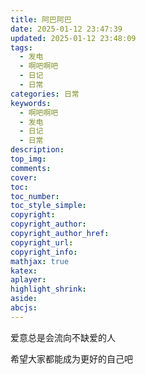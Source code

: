 ```yaml
---
title: 阿巴阿巴
date: 2025-01-12 23:47:39
updated: 2025-01-12 23:48:09
tags:
  - 发电
  - 啊吧啊吧
  - 日记
  - 日常
categories: 日常
keywords:
  - 啊吧啊吧
  - 发电
  - 日记
  - 日常
description: 
top_img:
comments:
cover:
toc:
toc_number:
toc_style_simple:
copyright:
copyright_author:
copyright_author_href:
copyright_url:
copyright_info:
mathjax: true
katex:
aplayer:
highlight_shrink:
aside:
abcjs:
---
```


爱意总是会流向不缺爱的人

希望大家都能成为更好的自己吧